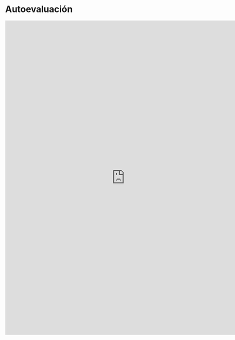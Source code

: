 # Autoevaluación

<div class="iframeFormWrapper">
	<iframe src="https://docs.google.com/forms/d/e/1FAIpQLSdPoOkEIyXX_58wX0TnLAwIFRtYqFUCndoRnSkKi3rget7q7g/viewform?embedded=true" width="760" height="1000" frameborder="0" marginheight="0" marginwidth="0">Cargando...</iframe>
</div>